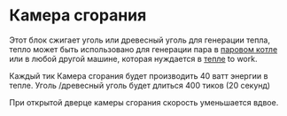 # Камера сгорания

Этот блок сжигает уголь или древесный уголь для генерации тепла,
тепло может быть использовано для генерации пара в  [паровом котле](2.2-steam-boiler.md) или в любой другой машине, которая нуждается в [тепле](../../7-heat.md) to work.

Каждый тик Камера сгорания будет производить 40 ватт энергии в тепле. 
Уголь /древесный уголь будет длиться 400 тиков (20 секунд)

При открытой дверце камеры сгорания скорость уменьшается вдвое.